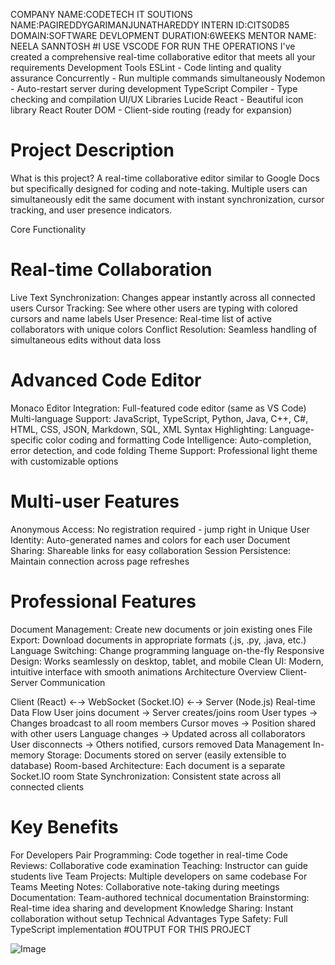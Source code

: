 COMPANY NAME:CODETECH IT SOUTIONS
NAME:PAGIREDDYGARIMANJUNATHAREDDY
INTERN ID:CITS0D85
DOMAIN:SOFTWARE DEVLOPMENT
DURATION:6WEEKS
MENTOR NAME: NEELA SANNTOSH
#I USE VSCODE FOR RUN THE OPERATIONS
I've created a comprehensive real-time collaborative editor that meets all your requirements
Development Tools
ESLint - Code linting and quality assurance
Concurrently - Run multiple commands simultaneously
Nodemon - Auto-restart server during development
TypeScript Compiler - Type checking and compilation
UI/UX Libraries
Lucide React - Beautiful icon library
React Router DOM - Client-side routing (ready for expansion)
# Project Description
What is this project?
A real-time collaborative editor similar to Google Docs but specifically designed for coding and note-taking. Multiple users can simultaneously edit the same document with instant synchronization, cursor tracking, and user presence indicators.

Core Functionality
# Real-time Collaboration
Live Text Synchronization: Changes appear instantly across all connected users
Cursor Tracking: See where other users are typing with colored cursors and name labels
User Presence: Real-time list of active collaborators with unique colors
Conflict Resolution: Seamless handling of simultaneous edits without data loss
# Advanced Code Editor
Monaco Editor Integration: Full-featured code editor (same as VS Code)
Multi-language Support: JavaScript, TypeScript, Python, Java, C++, C#, HTML, CSS, JSON, Markdown, SQL, XML
Syntax Highlighting: Language-specific color coding and formatting
Code Intelligence: Auto-completion, error detection, and code folding
Theme Support: Professional light theme with customizable options
# Multi-user Features
Anonymous Access: No registration required - jump right in
Unique User Identity: Auto-generated names and colors for each user
Document Sharing: Shareable links for easy collaboration
Session Persistence: Maintain connection across page refreshes
# Professional Features
Document Management: Create new documents or join existing ones
File Export: Download documents in appropriate formats (.js, .py, .java, etc.)
Language Switching: Change programming language on-the-fly
Responsive Design: Works seamlessly on desktop, tablet, and mobile
Clean UI: Modern, intuitive interface with smooth animations
Architecture Overview
Client-Server Communication

Client (React) ←→ WebSocket (Socket.IO) ←→ Server (Node.js)
Real-time Data Flow
User joins document → Server creates/joins room
User types → Changes broadcast to all room members
Cursor moves → Position shared with other users
Language changes → Updated across all collaborators
User disconnects → Others notified, cursors removed
Data Management
In-memory Storage: Documents stored on server (easily extensible to database)
Room-based Architecture: Each document is a separate Socket.IO room
State Synchronization: Consistent state across all connected clients
# Key Benefits
For Developers
Pair Programming: Code together in real-time
Code Reviews: Collaborative code examination
Teaching: Instructor can guide students live
Team Projects: Multiple developers on same codebase
For Teams
Meeting Notes: Collaborative note-taking during meetings
Documentation: Team-authored technical documentation
Brainstorming: Real-time idea sharing and development
Knowledge Sharing: Instant collaboration without setup
Technical Advantages
Type Safety: Full TypeScript implementation
#OUTPUT FOR THIS PROJECT

![Image](https://github.com/user-attachments/assets/d46e5d2a-f8ee-48cb-b7e5-3718c3e24da7)
